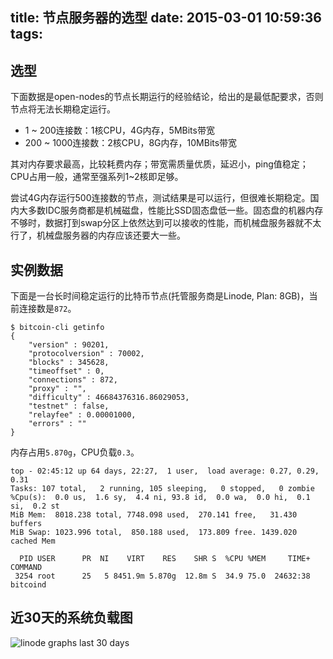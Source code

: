 title: 节点服务器的选型
date: 2015-03-01 10:59:36
tags:
---

## 选型

下面数据是open-nodes的节点长期运行的经验结论，给出的是最低配要求，否则节点将无法长期稳定运行。

* 1 ~ 200连接数：1核CPU，4G内存，5MBits带宽
* 200 ~ 1000连接数：2核CPU，8G内存，10MBits带宽

其对内存要求最高，比较耗费内存；带宽需质量优质，延迟小，ping值稳定；CPU占用一般，通常至强系列1~2核即足够。

尝试4G内存运行500连接数的节点，测试结果是可以运行，但很难长期稳定。国内大多数IDC服务商都是机械磁盘，性能比SSD固态盘低一些。固态盘的机器内存不够时，数据打到swap分区上依然达到可以接收的性能，而机械盘服务器就不太行了，机械盘服务器的内存应该还要大一些。

## 实例数据

下面是一台长时间稳定运行的比特币节点(托管服务商是Linode, Plan: 8GB)，当前连接数是`872`。

```
$ bitcoin-cli getinfo
{
    "version" : 90201,
    "protocolversion" : 70002,
    "blocks" : 345628,
    "timeoffset" : 0,
    "connections" : 872,
    "proxy" : "",
    "difficulty" : 46684376316.86029053,
    "testnet" : false,
    "relayfee" : 0.00001000,
    "errors" : ""
}
```

内存占用`5.870g`，CPU负载`0.3`。

```
top - 02:45:12 up 64 days, 22:27,  1 user,  load average: 0.27, 0.29, 0.31
Tasks: 107 total,   2 running, 105 sleeping,   0 stopped,   0 zombie
%Cpu(s):  0.0 us,  1.6 sy,  4.4 ni, 93.8 id,  0.0 wa,  0.0 hi,  0.1 si,  0.2 st
MiB Mem:  8018.238 total, 7748.098 used,  270.141 free,   31.430 buffers
MiB Swap: 1023.996 total,  850.188 used,  173.809 free. 1439.020 cached Mem

  PID USER      PR  NI    VIRT    RES    SHR S  %CPU %MEM     TIME+ COMMAND
 3254 root      25   5 8451.9m 5.870g  12.8m S  34.9 75.0  24632:38 bitcoind
```
 
 ## 近30天的系统负载图
 
 ![linode graphs last 30 days](https://cloud.githubusercontent.com/assets/514951/6429325/c16b3a52-c004-11e4-8350-ef0647d73e3d.png)